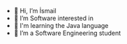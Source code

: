 - 👋 Hi, I’m İsmail
- 👀 I’m Software interested in
- 🌱 I'm learning the Java language
- 💞️ I’m a Software Engineering student

<!---
ismail2323/ismail2323 is a ✨ special ✨ repository because its `README.md` (this file) appears on your GitHub profile.
You can click the Preview link to take a look at your changes.
--->
